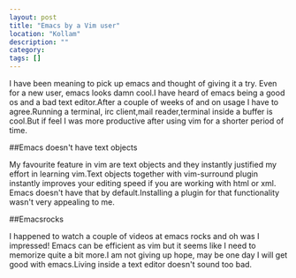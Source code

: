 ```yaml
---
layout: post
title: "Emacs by a Vim user"
location: "Kollam"
description: ""
category: 
tags: []
---
```


I have been meaning to pick up emacs and thought of giving it a try.
Even for a new user, emacs looks damn cool.I have heard of emacs being
a good os and a bad text editor.After a couple of weeks of and on usage
I have to agree.Running a terminal, irc client,mail reader,terminal inside
a buffer is cool.But if feel I was more productive after using vim for
a shorter period of time.


##Emacs doesn't have text objects

My favourite feature in vim are text objects and they instantly justified
my effort in learning vim.Text objects together with vim-surround plugin
instantly improves your editing speed if you are working with html or xml.
Emacs doesn't have that by default.Installing a plugin for that 
functionality wasn't very appealing to me.


##Emacsrocks

I happened to watch a couple of videos at emacs rocks and 
oh was I impressed! Emacs can be efficient as vim but it seems like I 
need to memorize quite a bit more.I am not giving up hope, may be one day
I will get good with emacs.Living inside a text editor doesn't sound too
bad.
